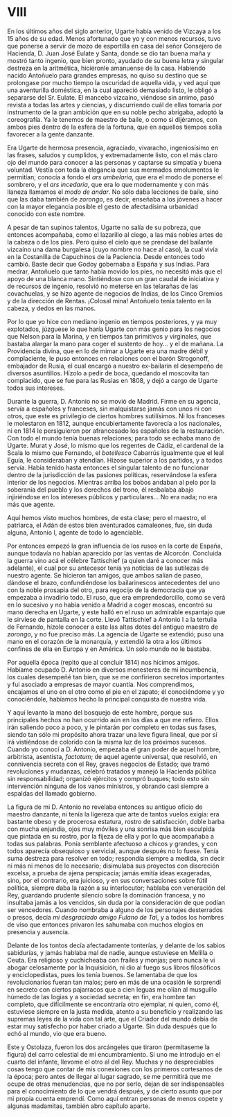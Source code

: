 # VIII

En los últimos años del siglo anterior, Ugarte había venido de Vizcaya a los 15
años de su edad. Menos afortunado que yo y con menos recursos, tuvo que ponerse
a servir de mozo de esportilla en casa del señor Consejero de Hacienda, D. Juan
José Eulate y Santa, donde se dio tan buena maña y mostró tanto ingenio, que
bien pronto, ayudado de su buena letra y singular destreza en la aritmética,
hiciéronle amanuense de la casa. Habiendo nacido Antoñuelo para grandes
empresas, no quiso su destino que se prolongase por mucho tiempo la oscuridad
de aquella vida, y ved aquí que una aventurilla doméstica, en la cual apareció
demasiado listo, le obligó a separarse del Sr. Eulate. El mancebo vizcaíno,
viéndose sin arrimo, pasó revista a todas las artes y ciencias, y discurriendo
cuál de ellas tomaría por instrumento de la gran ambición que en su noble pecho
abrigaba, adoptó la coreografía. Ya le tenemos de maestro de baile, o como si
dijéramos, con ambos pies dentro de la esfera de la fortuna, que en aquellos
tiempos solía favorecer a la gente danzante.

Era Ugarte de hermosa presencia, agraciado, vivaracho, ingeniosísimo en las
frases, saludos y cumplidos, y extremadamente listo, con el más claro ojo del
mundo para conocer a las personas y captarse su simpatía y buena voluntad.
Vestía con toda la elegancia que sus mermados emolumentos le permitían; conocía
a fondo el *ars umbelaria*, que era el modo de ponerse el sombrero, y el *ars
incedaria*, que era lo que modernamente y con más llaneza llamamos el *modo de
andar*. No sólo daba lecciones de baile, sino que las daba también de *zorongo*,
es decir, enseñaba a los jóvenes a hacer con la mayor elegancia posible el
gesto de afectadísima urbanidad conocido con este nombre.

A pesar de tan supinos talentos, Ugarte no  salía de su pobreza, que entonces
acompañaba, como el lazarillo al ciego, a las más nobles artes de la cabeza
o de los pies. Pero quiso el cielo que se prendase del bailante vizcaíno una
dama burgalesa (cuyo nombre no hace al caso), la cual vivía en la Costanilla de
Capuchinos de la Paciencia. Desde entonces todo cambió. Baste decir que Godoy
gobernaba a España y sus Indias. Para medrar, Antoñuelo que tanto había movido
los pies, no necesitó más que el apoyo de una blanca mano. Sintiéndose con un
gran caudal de iniciativa y de recursos de ingenio, resolvió no meterse en las
telarañas de las covachuelas, y se hizo agente de negocios de Indias, de los
Cinco Gremios y de la dirección de Rentas. ¡Colosal mina! Antoñuelo tenía
talento en la cabeza, y dedos en las manos.

Por lo que yo hice con mediano ingenio en tiempos posteriores, y ya muy
explotados, júzguese lo que haría Ugarte con más genio para los negocios que
Nelson para la Marina, y en tiempos tan primitivos y virginales, que bastaba
alargar la mano para coger el sustento de hoy... y el de mañana. La Providencia
divina, que en lo de mimar a Ugarte era una madre débil y complaciente, le puso
entonces en relaciones con el barón Strogonoff, embajador de Rusia, el cual
encargó a nuestro ex-bailarín  el desempeño de diversos asuntillos. Hízolo
a pedir de boca, quedando el moscovita tan complacido, que se fue para las
Rusias en 1808, y dejó a cargo de Ugarte todos sus intereses.

Durante la guerra, D. Antonio no se movió de Madrid. Firme en su agencia,
servía a españoles y franceses, sin malquistarse jamás con unos ni con otros,
que este es privilegio de ciertos hombres sutilísimos. Ni los franceses le
molestaron en 1812, aunque encubiertamente favorecía a los nacionales, ni en
1814 le persiguieron por afrancesado los españoles de la restauración. Con todo
el mundo tenía buenas relaciones; para todo se echaba mano de Ugarte. Murat
y José, lo mismo que los regentes de Cádiz, el cardenal de la Scala lo mismo
que Fernando, el *botellesco* Cabarrús igualmente que el leal Eguía, le
consideraban y atendían. Hízose superior a los partidos, y a todos servía.
Había tenido hasta entonces el singular talento de no funcionar dentro de la
jurisdicción de las pasiones políticas, reservándose la esfera interior de los
negocios. Mientras arriba los bobos andaban al pelo por la soberanía del pueblo
y los derechos del trono, él resbalaba abajo injiriéndose en los intereses
públicos y particulares... No era nada; no era más que agente.

Aquí hemos visto muchos hombres, de esta clase; pero el maestro, el patriarca,
el Adán de estos bien aventurados camaleones, fue, sin duda alguna, Antonio I,
agente de todo lo agenciable.

Por entonces empezó la gran influencia de los rusos en la corte de España,
aunque todavía no habían aparecido por las ventas de Alcorcón. Concluida la
guerra vino acá el célebre Tattischief (a quien daré a conocer más adelante),
el cual por su antecesor tenía ya noticias de las sutilezas de nuestro agente.
Se hicieron tan amigos, que ambos salían de paseo, dándose el brazo,
confundiéndose los bailarinescos antecedentes del uno con la noble prosapia del
otro, para regocijo de la democracia que ya empezaba a invadirlo todo. El ruso,
que era emprendedorcillo, como se verá en lo sucesivo y no había venido
a Madrid a coger moscas, encontró su mano derecha en Ugarte, y este halló en el
ruso un admirable espantajo que le sirviese de pantalla en la corte. Llevó
Tattischief a Antonio I a la tertulia de Fernando, hízole conocer a este las
altas dotes del antiguo maestro de *zorongo*, y no fue preciso más. La agencia de
Ugarte se extendió; puso una mano en el corazón de la monarquía, y extendió la
otra a los últimos confines de ella en Europa y  en América. Un solo mundo no
le bastaba.

Por aquella época (repito que al concluir 1814) nos hicimos amigos. Habíame
ocupado D. Antonio en diversos menesteres de mi incumbencia, los cuales
desempeñé tan bien, que se me confirieron secretos importantes y fui asociado
a empresas de mayor cuantía. Nos comprendimos, encajamos el uno en el otro como
el pie en el zapato; él conociéndome y yo conociéndole, habíamos hecho la
principal conquista de nuestra vida.

Y aquí levanto la mano del bosquejo de este hombre, porque sus principales
hechos no han ocurrido aún en los días a que me refiero. Ellos irán saliendo
poco a poco, y le pintarán por completo en todas sus fases, siendo tan sólo mi
propósito ahora trazar una leve figura lineal, que por sí irá vistiéndose de
colorido con la misma luz de los próximos sucesos. Cuando yo conocí a D.
Antonio, empezaba el gran poder de aquel hombre, arbitrista, asentista,
*factotum*; de aquel agente universal, que resolvió, en connivencia secreta con
el Rey, graves negocios de Estado; que tramó revoluciones y mudanzas, celebró
tratados y manejó la Hacienda pública sin responsabilidad; organizó ejércitos
y compró buques; todo esto sin intervención ninguna de los vanos  ministros,
y obrando casi siempre a espaldas del llamado gobierno.

La figura de mi D. Antonio no revelaba entonces su antiguo oficio de maestro
danzante, ni tenía la ligereza que arte de tantos vuelos exigía: era bastante
obeso y de procerosa estatura, rostro de satisfacción, doble barba con mucha
enjundia, ojos muy móviles y una sonrisa más bien esculpida que pintada en su
rostro, por la fijeza de ella y por lo que acompañaba a todas sus palabras.
Ponía semblante afectuoso a chicos y grandes, y con todos aparecía obsequioso
y servicial, aunque después no lo fuese. Tenía suma destreza para resolver en
todo; respondía siempre a medida, sin decir ni más ni menos de lo necesario;
disimulaba sus proyectos con discreción excelsa, a prueba de ajena perspicacia;
jamás emitía ideas exageradas, sino, por el contrario, era juicioso, y en sus
conversaciones sobre fútil política, siempre daba la razón a su interlocutor;
hablaba con veneración del Rey, guardando prudente silencio sobre la dominación
francesa, y no insultaba jamás a los vencidos, sin duda por la consideración de
que podían ser vencedores. Cuando nombraba a alguno de los personajes
desterrados o presos, decía *mi desgraciado amigo Fulano de Tal*, y a todos los
hombres de  viso que entonces privaron les sahumaba con muchos elogios en
presencia y ausencia.

Delante de los tontos decía afectadamente tonterías, y delante de los sabios
sabidurías, y jamás hablaba mal de nadie, aunque estuviese en Melilla o Ceuta.
Era religioso y cuchicheaba con frailes y monjas; pero nunca le vi abogar
celosamente por la Inquisición, ni dio al fuego sus libros filosóficos
y enciclopedistas, pues los tenía buenos. Se lamentaba de que los
revolucionarios fueran tan malos; pero en más de una ocasión le sorprendí en
secreto con ciertos pajarracos que a cien leguas me olían al musguillo húmedo
de las logias y a sociedad secreta; en fin, era hombre tan completo, que
difícilmente se encontraría otro ejemplar, ni quien, como él, estuviese siempre
en la justa medida, atento a su beneficio y realizando las supremas leyes de la
vida con tal arte, que el Criador del mundo debía de estar muy satisfecho por
haber criado a Ugarte. Sin duda después que lo echó al mundo, vio que era
bueno.

Este y Ostolaza, fueron los dos arcángeles que tiraron (permítaseme la figura)
del carro celestial de mi encumbramiento. Si uno me introdujo en el cuarto del
infante, llevome el otro al del Rey. Muchas y no despreciables cosas tengo que
contar de mis conexiones con los primeros cortesanos de la época; pero antes de
llegar al lugar sagrado, se me permitirá que me ocupe de otras menudencias, que
no por serlo, dejan de ser indispensables para el conocimiento de lo que vendrá
después, y de cierto asunto que por mi propia cuenta emprendí. Como aquí entran
personas de menos copete y algunas madamitas, también abro capítulo aparte.
